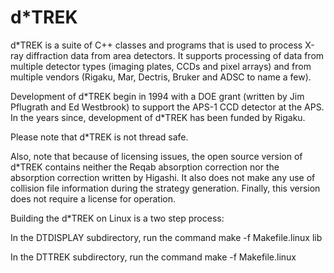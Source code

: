 # d*TREK

d*TREK is a suite of C++ classes and programs that is used to process X-ray diffraction data from area detectors. It supports processing of data from multiple detector types (imaging plates, CCDs and pixel arrays) and from multiple vendors (Rigaku, Mar, Dectris, Bruker and ADSC to name a few).

Development of d\*TREK begin in 1994 with a DOE grant (written by Jim Pflugrath and Ed Westbrook) to support the APS-1 CCD detector at the APS. In the years since, development of d\*TREK has been funded by Rigaku.

Please note that d\*TREK is not thread safe.

Also, note that because of licensing issues, the open source version of d\*TREK contains neither the Reqab absorption correction nor the absorption correction written by Higashi. It also does not make any use of collision file information during the strategy generation. Finally, this version does not require a license for operation.

Building the d*TREK on Linux is a two step process:

In the DTDISPLAY subdirectory, run the command
make -f Makefile.linux lib

In the DTTREK subdirectory, run the command
make -f Makefile.linux
